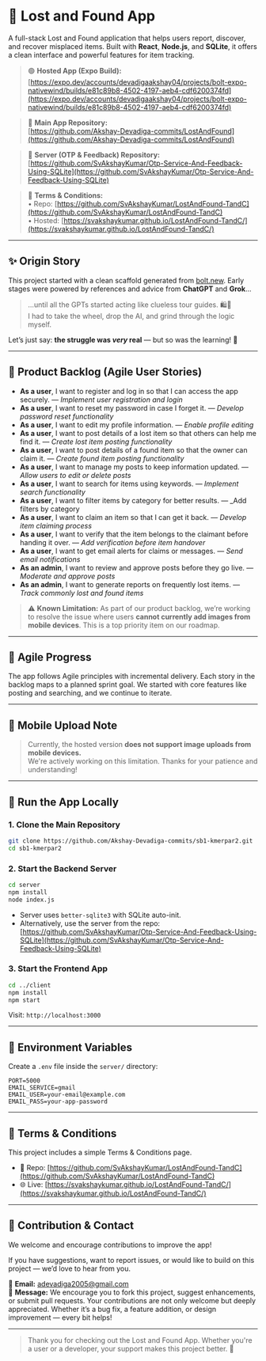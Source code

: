 # 🚒 Lost and Found App

A full-stack Lost and Found application that helps users report, discover, and recover misplaced items. Built with **React**, **Node.js**, and **SQLite**, it offers a clean interface and powerful features for item tracking.

> 🟢 **Hosted App (Expo Build):**  
> [https://expo.dev/accounts/devadigaakshay04/projects/bolt-expo-nativewind/builds/e81c89b8-4502-4197-aeb4-cdf6200374fd](https://expo.dev/accounts/devadigaakshay04/projects/bolt-expo-nativewind/builds/e81c89b8-4502-4197-aeb4-cdf6200374fd)

> 🔗 **Main App Repository:**  
> [https://github.com/Akshay-Devadiga-commits/LostAndFound](https://github.com/Akshay-Devadiga-commits/LostAndFound)

> 🧠 **Server (OTP & Feedback) Repository:**  
> [https://github.com/SvAkshayKumar/Otp-Service-And-Feedback-Using-SQLite](https://github.com/SvAkshayKumar/Otp-Service-And-Feedback-Using-SQLite)

> 📄 **Terms & Conditions:**  
> • Repo: [https://github.com/SvAkshayKumar/LostAndFound-TandC](https://github.com/SvAkshayKumar/LostAndFound-TandC)  
> • Hosted: [https://svakshaykumar.github.io/LostAndFound-TandC/](https://svakshaykumar.github.io/LostAndFound-TandC/)

---

## ✨ Origin Story

This project started with a clean scaffold generated from [bolt.new](https://bolt.new). Early stages were powered by references and advice from **ChatGPT** and **Grok**...

> ...until all the GPTs started acting like clueless tour guides. 🛍️🤖  
> I had to take the wheel, drop the AI, and grind through the logic myself.

Let’s just say: **the struggle was *very* real** — but so was the learning! 💪

---

## 🔧 Product Backlog (Agile User Stories)

- **As a user**, I want to register and log in so that I can access the app securely.  — _Implement user registration and login_
- **As a user**, I want to reset my password in case I forget it.  — _Develop password reset functionality_
- **As a user**, I want to edit my profile information.  — _Enable profile editing_
- **As a user**, I want to post details of a lost item so that others can help me find it.  — _Create lost item posting functionality_
- **As a user**, I want to post details of a found item so that the owner can claim it.  — _Create found item posting functionality_
- **As a user**, I want to manage my posts to keep information updated.  — _Allow users to edit or delete posts_
- **As a user**, I want to search for items using keywords.  — _Implement search functionality_
- **As a user**, I want to filter items by category for better results.  — _Add filters by category
- **As a user**, I want to claim an item so that I can get it back.  — _Develop item claiming process_
- **As a user**, I want to verify that the item belongs to the claimant before handing it over.  — _Add verification before item handover_
- **As a user**, I want to get email alerts for claims or messages.  — _Send email notifications_
- **As an admin**, I want to review and approve posts before they go live.  — _Moderate and approve posts_
- **As an admin**, I want to generate reports on frequently lost items.  — _Track commonly lost and found items_

> ⚠️ **Known Limitation:** As part of our product backlog, we’re working to resolve the issue where users **cannot currently add images from mobile devices**. This is a top priority item on our roadmap.

---

## 📅 Agile Progress

The app follows Agile principles with incremental delivery. Each story in the backlog maps to a planned sprint goal. We started with core features like posting and searching, and we continue to iterate.

---

## 🚨 Mobile Upload Note

> Currently, the hosted version **does not support image uploads from mobile devices.**  
> We're actively working on this limitation. Thanks for your patience and understanding!

---

## 💪 Run the App Locally

### 1. Clone the Main Repository

```bash
git clone https://github.com/Akshay-Devadiga-commits/sb1-kmerpar2.git
cd sb1-kmerpar2
```

### 2. Start the Backend Server

```bash
cd server
npm install
node index.js
```

- Server uses `better-sqlite3` with SQLite auto-init.
- Alternatively, use the server from the repo:  
  [https://github.com/SvAkshayKumar/Otp-Service-And-Feedback-Using-SQLite](https://github.com/SvAkshayKumar/Otp-Service-And-Feedback-Using-SQLite)

### 3. Start the Frontend App

```bash
cd ../client
npm install
npm start
```

Visit: `http://localhost:3000`

---

## 📂 Environment Variables

Create a `.env` file inside the `server/` directory:

```env
PORT=5000
EMAIL_SERVICE=gmail
EMAIL_USER=your-email@example.com
EMAIL_PASS=your-app-password
```

---

## 🧰 Terms & Conditions

This project includes a simple Terms & Conditions page.

- 📘 Repo: [https://github.com/SvAkshayKumar/LostAndFound-TandC](https://github.com/SvAkshayKumar/LostAndFound-TandC)  
- 🌐 Live: [https://svakshaykumar.github.io/LostAndFound-TandC/](https://svakshaykumar.github.io/LostAndFound-TandC/)

---

## 🤝 Contribution & Contact

We welcome and encourage contributions to improve the app!

If you have suggestions, want to report issues, or would like to build on this project — we’d love to hear from you.

📧 **Email:** adevadiga2005@gmail.com  
💬 **Message:** We encourage you to fork this project, suggest enhancements, or submit pull requests. Your contributions are not only welcome but deeply appreciated. Whether it’s a bug fix, a feature addition, or design improvement — every bit helps!

---

> Thank you for checking out the Lost and Found App. Whether you're a user or a developer, your support makes this project better. 💙


